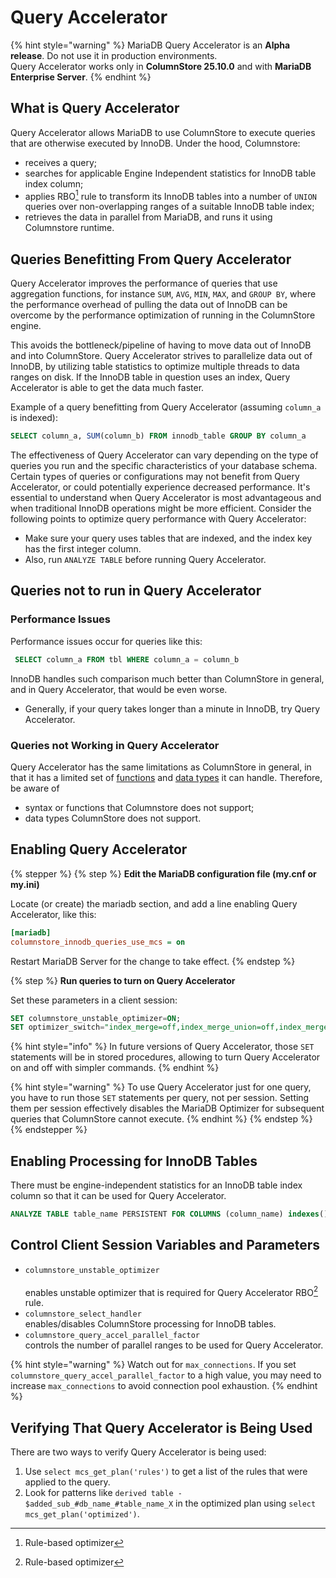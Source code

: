# Query Accelerator

{% hint style="warning" %}
MariaDB Query Accelerator is an **Alpha release**. Do not use it in production environments.\
Query Accelerator works only in **ColumnStore 25.10.0** and with **MariaDB Enterprise Server**.
{% endhint %}

## What is Query Accelerator

Query Accelerator allows MariaDB to use ColumnStore to execute queries that are otherwise executed by InnoDB. Under the hood, Columnstore:

* receives a query;
* searches for applicable Engine Independent statistics for InnoDB table index column;
* applies RBO[^1] rule to transform its InnoDB tables into a number of `UNION` queries over non-overlapping ranges of a suitable InnoDB table index;
* retrieves the data in parallel from MariaDB, and runs it using Columnstore runtime.

## Queries Benefitting From Query Accelerator

Query Accelerator improves the performance of queries that use aggregation functions, for instance `SUM`, `AVG`, `MIN`, `MAX`, and `GROUP BY`, where the performance overhead of pulling the data out of InnoDB can be overcome by the performance optimization of running in the ColumnStore engine.

This avoids the bottleneck/pipeline of having to move data out of InnoDB and into ColumnStore. Query Accelerator strives to parallelize data out of InnoDB, by utilizing table statistics to optimize multiple threads to data ranges on disk. If the InnoDB table in question uses an index, Query Accelerator is able to get the data much faster.

Example of a query benefitting from Query Accelerator (assuming `column_a` is indexed):

```sql
SELECT column_a, SUM(column_b) FROM innodb_table GROUP BY column_a
```

The effectiveness of Query Accelerator can vary depending on the type of queries you run and the specific characteristics of your database schema. Certain types of queries or configurations may not benefit from Query Accelerator, or could potentially experience decreased performance. It's essential to understand when Query Accelerator is most advantageous and when traditional InnoDB operations might be more efficient. Consider the following points to optimize query performance with Query Accelerator:

* Make sure your query uses tables that are indexed, and the index key has the first integer column.
* Also, run `ANALYZE TABLE` before running Query Accelerator.

## Queries not to run in Query Accelerator

### Performance Issues

Performance issues occur for queries like this:

```sql
 SELECT column_a FROM tbl WHERE column_a = column_b 
```

InnoDB handles such comparison much better than ColumnStore in general, and in Query Accelerator, that would be even worse.

* Generally, if your query takes longer than a minute in InnoDB, try Query Accelerator.

### Queries not Working in Query Accelerator

Query Accelerator has the same limitations as ColumnStore in general, in that it has a limited set of [functions](../reference/columnstore-distributed-functions.md) and [data types](../reference/columnstore-data-types.md) it can handle. Therefore, be aware of

* syntax or functions that Columnstore does not support;
* data types ColumnStore does not support.

## Enabling Query Accelerator

{% stepper %}
{% step %}
**Edit the MariaDB configuration file (my.cnf or my.ini)**

Locate (or create) the mariadb section, and add a line enabling Query Accelerator, like this:

```ini
[mariadb]
columnstore_innodb_queries_use_mcs = on
```

Restart MariaDB Server for the change to take effect.
{% endstep %}

{% step %}
**Run queries to turn on Query Accelerator**

Set these parameters in a client session:

```sql
SET columnstore_unstable_optimizer=ON;
SET optimizer_switch="index_merge=off,index_merge_union=off,index_merge_sort_union=off,index_merge_intersection=off,index_merge_sort_intersection=off,index_condition_pushdown=off,derived_merge=off,derived_with_keys=off,firstmatch=off,loosescan=off,materialization=on,in_to_exists=off,semijoin=off,partial_match_rowid_merge=off,partial_match_table_scan=off,subquery_cache=off,mrr=off,mrr_cost_based=off,mrr_sort_keys=off,outer_join_with_cache=off,semijoin_with_cache=off,join_cache_incremental=off,join_cache_hashed=off,join_cache_bka=off,optimize_join_buffer_size=off,table_elimination=off,extended_keys=off,exists_to_in=off,orderby_uses_equalities=off,condition_pushdown_for_derived=on,split_materialized=off,condition_pushdown_for_subquery=off,rowid_filter=off,condition_pushdown_from_having=on,not_null_range_scan=off,hash_join_cardinality=off,cset_narrowing=off,sargable_casefold=off";
```

{% hint style="info" %}
In future versions of Query Accelerator, those `SET` statements will be in stored procedures, allowing to turn Query Accelerator on and off with simpler commands.
{% endhint %}

{% hint style="warning" %}
To use Query Accelerator just for one query, you have to run those `SET` statements per query, not per session. Setting them per session effectively disables the MariaDB Optimizer for subsequent queries that ColumnStore cannot execute.
{% endhint %}
{% endstep %}
{% endstepper %}

## Enabling Processing for InnoDB Tables

There must be engine-independent statistics for an InnoDB table index column so that it can be used for Query Accelerator.

```sql
ANALYZE TABLE table_name PERSISTENT FOR COLUMNS (column_name) indexes();
```

## Control Client Session Variables and Parameters

* `columnstore_unstable_optimizer`\
  \
  enables unstable optimizer that is required for Query Accelerator RBO[^1] rule.
* `columnstore_select_handler` \
  enables/disables ColumnStore processing for InnoDB tables.
* `columnstore_query_accel_parallel_factor`\
  controls the number of parallel ranges to be used for Query Accelerator.

{% hint style="warning" %}
Watch out for `max_connections`. If you set `columnstore_query_accel_parallel_factor` to a high value, you may need to increase `max_connections` to avoid connection pool exhaustion.
{% endhint %}

## Verifying That Query Accelerator is Being Used

There are two ways to verify Query Accelerator is being used:

1. Use `select mcs_get_plan('rules')` to get a list of the rules that were applied to the query.
2. Look for patterns like `derived table - $added_sub_#db_name_#table_name_X` in the optimized plan using `select mcs_get_plan('optimized')`.

[^1]: Rule-based optimizer
